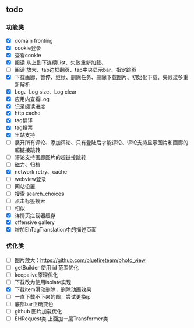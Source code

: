 ## todo
### 功能类
- [x] domain fronting
- [x] cookie登录
- [x] 查看cookie
- [x] 阅读 从上到下连续List、失败重新加载、
- [ ] 阅读 放大、tap边框翻页、tap中央显示bar、指定跳页
- [x] 下载画廊、暂停、继续、删除任务、删除下载图片、初始化下载、失败过多重新解析
- [x]  Log、Log size、Log clear
- [x]  应用内查看Log
- [x]  记录阅读进度
- [x]  http cache
- [x] tag翻译
- [x] tag投票
- [x] 里站支持
- [ ] 展开所有评论、添加评论、只有登陆后才能评论、评论支持显示图片和画廊的超链接跳转
- [ ] 评论支持画廊图片的超链接跳转
- [ ] 磁力、归档
- [x] network retry、cache
- [ ] webview登录
- [ ] 网站设置
- [ ] 搜索 search_choices
- [ ] 点击标签搜索
- [ ] 相似
- [x] 详情页拦截器缓存
- [x] offensive gallery
- [x] 增加EhTagTranslation中的描述页面

### 优化类
- [ ] 图片放大：https://github.com/bluefireteam/photo_view
- [ ] getBuilder 使用 id 范围优化 
- [ ] keepalive原理优化
- [ ] 下载改为使用isolate实现
- [x] 下载item滑动删除，删除动画效果
- [ ] 一直下载不下来的图，尝试更换ip
- [ ] 底部bar正确变色
- [ ] github 图片加载优化
- [ ] EHRequest类 上面加一层Transformer类
